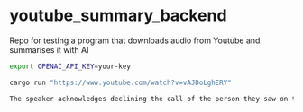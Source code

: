# youtube_summary_backend
Repo for testing a program that downloads audio from Youtube and summarises it with AI

```bash
export OPENAI_API_KEY=your-key
```

```bash
cargo run "https://www.youtube.com/watch?v=vAJDoLghERY"

The speaker acknowledges declining the call of the person they saw on the caller ID. They explain that the time frame for calling back depends on how unpleasant the person is - minor annoyance may get a call back in the next hour, while pushy individuals may not hear back for the rest of the year.
```
